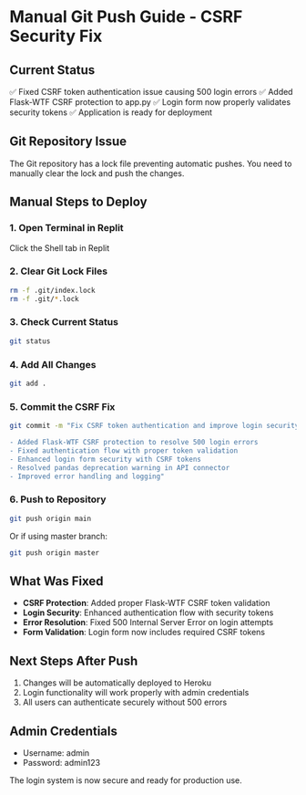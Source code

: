 # Manual Git Push Guide - CSRF Security Fix

## Current Status
✅ Fixed CSRF token authentication issue causing 500 login errors
✅ Added Flask-WTF CSRF protection to app.py
✅ Login form now properly validates security tokens
✅ Application is ready for deployment

## Git Repository Issue
The Git repository has a lock file preventing automatic pushes. You need to manually clear the lock and push the changes.

## Manual Steps to Deploy

### 1. Open Terminal in Replit
Click the Shell tab in Replit

### 2. Clear Git Lock Files
```bash
rm -f .git/index.lock
rm -f .git/*.lock
```

### 3. Check Current Status
```bash
git status
```

### 4. Add All Changes
```bash
git add .
```

### 5. Commit the CSRF Fix
```bash
git commit -m "Fix CSRF token authentication and improve login security

- Added Flask-WTF CSRF protection to resolve 500 login errors
- Fixed authentication flow with proper token validation
- Enhanced login form security with CSRF tokens
- Resolved pandas deprecation warning in API connector
- Improved error handling and logging"
```

### 6. Push to Repository
```bash
git push origin main
```
Or if using master branch:
```bash
git push origin master
```

## What Was Fixed
- **CSRF Protection**: Added proper Flask-WTF CSRF token validation
- **Login Security**: Enhanced authentication flow with security tokens
- **Error Resolution**: Fixed 500 Internal Server Error on login attempts
- **Form Validation**: Login form now includes required CSRF tokens

## Next Steps After Push
1. Changes will be automatically deployed to Heroku
2. Login functionality will work properly with admin credentials
3. All users can authenticate securely without 500 errors

## Admin Credentials
- Username: admin
- Password: admin123

The login system is now secure and ready for production use.